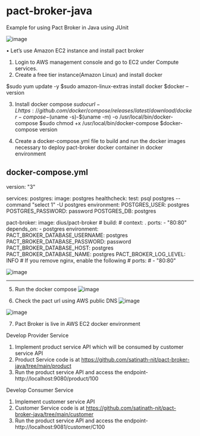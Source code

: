 
# pact-broker-java
Example for using Pact Broker in Java using JUnit

![image](https://user-images.githubusercontent.com/32492604/128455297-703b335b-2b70-4bf8-bad5-fbd140551336.png)

•	Let’s use Amazon EC2 instance and install pact broker
1.	Login to AWS management console and go to EC2 under Compute services.
2.	Create a free tier instance(Amazon Linux) and install docker
  
$sudo yum update -y
$sudo amazon-linux-extras install docker
$docker –version

3.	Install docker compose
$sudo curl -L https://github.com/docker/compose/releases/latest/download/docker-compose-$(uname -s)-$(uname -m) -o /usr/local/bin/docker-compose
$sudo chmod +x /usr/local/bin/docker-compose
$docker-compose version

4.	Create a docker-compose.yml file to build and run the docker images necessary to deploy pact-broker docker container in docker environment

docker-compose.yml
---------------------------------------------------------

version: "3"

services:
  postgres:
    image: postgres
    healthcheck:
      test: psql postgres --command "select 1" -U postgres
    environment:
      POSTGRES_USER: postgres
      POSTGRES_PASSWORD: password
      POSTGRES_DB: postgres

  pact-broker:
    image: dius/pact-broker
    # build:
    #   context: .
    ports:
      - "80:80"
    depends_on:
      - postgres
    environment:
      PACT_BROKER_DATABASE_USERNAME: postgres
      PACT_BROKER_DATABASE_PASSWORD: password
      PACT_BROKER_DATABASE_HOST: postgres
      PACT_BROKER_DATABASE_NAME: postgres
      PACT_BROKER_LOG_LEVEL: INFO
    # If you remove nginx, enable the following
    # ports:
    #  - "80:80"

![image](https://user-images.githubusercontent.com/32492604/128455593-b8bf12bb-f5eb-479c-a7ff-a2d6c600a5f0.png)

-----------------------------------------------------------------------

5.	Run the docker compose 
![image](https://user-images.githubusercontent.com/32492604/128455449-7a68ee24-cd76-4ee0-a9b4-df679651e9b5.png)

6.	Check the pact url using AWS public DNS 
![image](https://user-images.githubusercontent.com/32492604/128455485-62dc07d4-3db9-4365-9eed-f45938bf104c.png)


![image](https://user-images.githubusercontent.com/32492604/128455492-d4758341-620a-4764-9340-188333d1053d.png)


7.	Pact Broker is live in AWS EC2 docker environment


Develop Provider Service

1.	Implement product service API which will be consumed by customer service API
2.	Product Service code is at https://github.com/satinath-nit/pact-broker-java/tree/main/product
3.	Run the product service API and access the endpoint- http://localhost:9080/product/100

Develop Consumer Service

1.	Implement customer service API  
2.	Customer Service code is at https://github.com/satinath-nit/pact-broker-java/tree/main/customer
3.	Run the product service API and access the endpoint- http://localhost:9081/customer/C100
